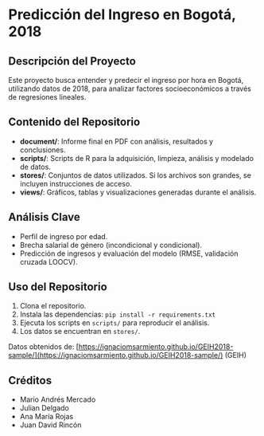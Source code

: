 # Predicción del Ingreso en Bogotá, 2018

## Descripción del Proyecto

Este proyecto busca entender y predecir el ingreso por hora en Bogotá, utilizando datos de 2018, para analizar factores socioeconómicos a través de regresiones lineales.

## Contenido del Repositorio

*   **document/**: Informe final en PDF con análisis, resultados y conclusiones.
*   **scripts/**: Scripts de R para la adquisición, limpieza, análisis y modelado de datos.
*   **stores/**: Conjuntos de datos utilizados. Si los archivos son grandes, se incluyen instrucciones de acceso.
*   **views/**: Gráficos, tablas y visualizaciones generadas durante el análisis.

## Análisis Clave

*   Perfil de ingreso por edad.
*   Brecha salarial de género (incondicional y condicional).
*   Predicción de ingresos y evaluación del modelo (RMSE, validación cruzada LOOCV).

## Uso del Repositorio

1.  Clona el repositorio.
2.  Instala las dependencias: `pip install -r requirements.txt`
3.  Ejecuta los scripts en `scripts/` para reproducir el análisis.
4.  Los datos se encuentran en `stores/`.

Datos obtenidos de: [https://ignaciomsarmiento.github.io/GEIH2018-sample/](https://ignaciomsarmiento.github.io/GEIH2018-sample/) (GEIH)

## Créditos

*   Mario Andrés Mercado
*   Julian Delgado
*   Ana María Rojas
*   Juan David Rincón
